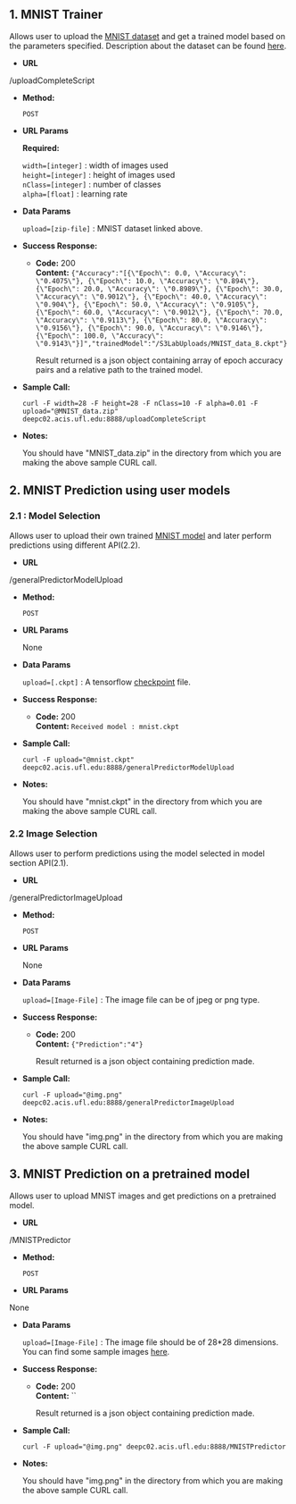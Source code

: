 **1. MNIST Trainer**
----
Allows user to upload the [MNIST dataset](https://drive.google.com/open?id=0B-HwpreJA3WzbnZodkJZVWNfUTg) and get a trained model based on the parameters specified. Description about the dataset can be found [here](http://yann.lecun.com/exdb/mnist/). 

* **URL**

 /uploadCompleteScript

* **Method:**
  
   `POST` 
  
*  **URL Params**

   **Required:**
 
   `width=[integer]` : width of images used    
   `height=[integer]` : height of images used    
   `nClass=[integer]` : number of classes    
   `alpha=[float]` : learning rate   

* **Data Params**

  `upload=[zip-file]` : MNIST dataset linked above. 

* **Success Response:**

  * **Code:** 200 <br />
    **Content:** `{"Accuracy":"[{\"Epoch\": 0.0, \"Accuracy\": \"0.4075\"}, {\"Epoch\": 10.0, \"Accuracy\": \"0.894\"}, {\"Epoch\": 20.0, \"Accuracy\": \"0.8989\"}, {\"Epoch\": 30.0, \"Accuracy\": \"0.9012\"}, {\"Epoch\": 40.0, \"Accuracy\": \"0.904\"}, {\"Epoch\": 50.0, \"Accuracy\": \"0.9105\"}, {\"Epoch\": 60.0, \"Accuracy\": \"0.9012\"}, {\"Epoch\": 70.0, \"Accuracy\": \"0.9113\"}, {\"Epoch\": 80.0, \"Accuracy\": \"0.9156\"}, {\"Epoch\": 90.0, \"Accuracy\": \"0.9146\"}, {\"Epoch\": 100.0, \"Accuracy\": \"0.9143\"}]","trainedModel":"/S3LabUploads/MNIST_data_8.ckpt"}`

    Result returned is a json object containing array of epoch accuracy pairs and a relative path to the trained model. 

* **Sample Call:**

  `curl -F width=28 -F height=28 -F nClass=10 -F alpha=0.01 -F upload="@MNIST_data.zip" deepc02.acis.ufl.edu:8888/uploadCompleteScript`

* **Notes:**

  You should have "MNIST_data.zip" in the directory from which you are making the above sample CURL call.

**2. MNIST Prediction using user models**
----

### 2.1 : Model Selection 

Allows user to upload their own trained [MNIST model](https://drive.google.com/file/d/0B-HwpreJA3WzRVh5eDNGVFZGSVk/view?usp=sharing) and later perform predictions using different API(2.2).

* **URL**

 /generalPredictorModelUpload

* **Method:**
  
   `POST` 
  
*  **URL Params**

   None

* **Data Params**

  `upload=[.ckpt]` : A tensorflow [checkpoint](https://www.tensorflow.org/versions/r0.9/how_tos/variables/index.html) file. 

* **Success Response:**

  * **Code:** 200 <br />
    **Content:** `Received model : mnist.ckpt`

* **Sample Call:**

  `curl -F upload="@mnist.ckpt" deepc02.acis.ufl.edu:8888/generalPredictorModelUpload`

* **Notes:**

  You should have "mnist.ckpt" in the directory from which you are making the above sample CURL call.

### 2.2 Image Selection 

Allows user to perform predictions using the model selected in model section API(2.1). 

* **URL**

 /generalPredictorImageUpload

* **Method:**
  
   `POST` 
  
*  **URL Params**

   None

* **Data Params**

  `upload=[Image-File]` : The image file can be of jpeg or png type. 

* **Success Response:**

  * **Code:** 200 <br />
    **Content:** `{"Prediction":"4"}`

     Result returned is a json object containing prediction made. 

* **Sample Call:**

  `curl -F upload="@img.png" deepc02.acis.ufl.edu:8888/generalPredictorImageUpload`

* **Notes:**

  You should have "img.png" in the directory from which you are making the above sample CURL call.

**3. MNIST Prediction on a pretrained model**
----
Allows user to upload MNIST images and get predictions on a pretrained model. 

* **URL**

 /MNISTPredictor

* **Method:**
  
   `POST` 
  
*  **URL Params**

  None

* **Data Params**

  `upload=[Image-File]` : The image file should be of 28*28 dimensions. You can find some sample images [here](). 

* **Success Response:**

  * **Code:** 200 <br />
    **Content:** ``

    Result returned is a json object containing prediction made. 

* **Sample Call:**

  `curl -F upload="@img.png" deepc02.acis.ufl.edu:8888/MNISTPredictor`

* **Notes:**

  You should have "img.png" in the directory from which you are making the above sample CURL call.